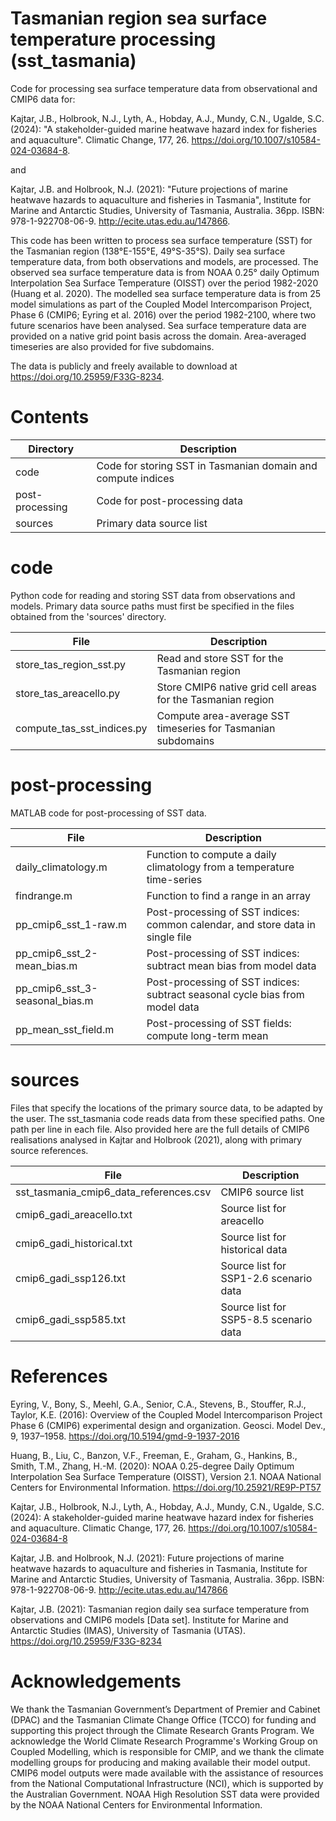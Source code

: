 # Tasmanian region sea surface temperature processing (sst_tasmania)

Code for processing sea surface temperature data from observational and CMIP6 data for:

Kajtar, J.B., Holbrook, N.J., Lyth, A., Hobday, A.J., Mundy, C.N., Ugalde, S.C. (2024): "A stakeholder-guided marine heatwave hazard index for fisheries and aquaculture". Climatic Change, 177, 26. https://doi.org/10.1007/s10584-024-03684-8.

and

Kajtar, J.B. and Holbrook, N.J. (2021): "Future projections of marine heatwave hazards to aquaculture and fisheries in Tasmania", Institute for Marine and Antarctic Studies, University of Tasmania, Australia. 36pp. ISBN: 978-1-922708-06-9. http://ecite.utas.edu.au/147866.

This code has been written to process sea surface temperature (SST) for the Tasmanian region (138°E-155°E, 49°S-35°S). Daily sea surface temperature data, from both observations and models, are processed. The observed sea surface temperature data is from NOAA 0.25° daily Optimum Interpolation Sea Surface Temperature (OISST) over the period 1982-2020 (Huang et al. 2020). The modelled sea surface temperature data is from 25 model simulations as part of the Coupled Model Intercomparison Project, Phase 6 (CMIP6; Eyring et al. 2016) over the period 1982-2100, where two future scenarios have been analysed. Sea surface temperature data are provided on a native grid point basis across the domain. Area-averaged timeseries are also provided for five subdomains.

The data is publicly and freely available to download at https://doi.org/10.25959/F33G-8234.

# Contents

|Directory         |Description|
|------------------|-----------|
|code              |Code for storing SST in Tasmanian domain and compute indices|
|post-processing   |Code for post-processing data|
|sources           |Primary data source list|

# code

Python code for reading and storing SST data from observations and models. Primary data source paths must first be specified in the files obtained from the 'sources' directory.

|File              |Description|
|------------------|-----------|
|store_tas_region_sst.py     |Read and store SST for the Tasmanian region|
|store_tas_areacello.py      |Store CMIP6 native grid cell areas for the Tasmanian region|
|compute_tas_sst_indices.py  |Compute area-average SST timeseries for Tasmanian subdomains|

# post-processing

MATLAB code for post-processing of SST data.

|File              |Description|
|------------------|-----------|
|daily_climatology.m             |Function to compute a daily climatology from a temperature time-series|
|findrange.m                     |Function to find a range in an array|
|pp_cmip6_sst_1-raw.m            |Post-processing of SST indices: common calendar, and store data in single file|
|pp_cmip6_sst_2-mean_bias.m      |Post-processing of SST indices: subtract mean bias from model data|
|pp_cmip6_sst_3-seasonal_bias.m  |Post-processing of SST indices: subtract seasonal cycle bias from model data|
|pp_mean_sst_field.m             |Post-processing of SST fields: compute long-term mean|

# sources

Files that specify the locations of the primary source data, to be adapted by the user. The sst_tasmania code reads data from these specified paths. One path per line in each file. Also provided here are the full details of CMIP6 realisations analysed in Kajtar and Holbrook (2021), along with primary source references.

|File              |Description|
|------------------|-----------|
|sst_tasmania_cmip6_data_references.csv  |CMIP6 source list|
|cmip6_gadi_areacello.txt   |Source list for areacello|
|cmip6_gadi_historical.txt  |Source list for historical data|
|cmip6_gadi_ssp126.txt      |Source list for SSP1-2.6 scenario data|
|cmip6_gadi_ssp585.txt      |Source list for SSP5-8.5 scenario data|

# References

Eyring, V., Bony, S., Meehl, G.A., Senior, C.A., Stevens, B., Stouffer, R.J., Taylor, K.E. (2016): Overview of the Coupled Model Intercomparison Project Phase 6 (CMIP6) experimental design and organization. Geosci. Model Dev., 9, 1937–1958. https://doi.org/10.5194/gmd-9-1937-2016

Huang, B., Liu, C., Banzon, V.F., Freeman, E., Graham, G., Hankins, B., Smith, T.M., Zhang, H.-M. (2020): NOAA 0.25-degree Daily Optimum Interpolation Sea Surface Temperature (OISST), Version 2.1. NOAA National Centers for Environmental Information. https://doi.org/10.25921/RE9P-PT57

Kajtar, J.B., Holbrook, N.J., Lyth, A., Hobday, A.J., Mundy, C.N., Ugalde, S.C. (2024): A stakeholder-guided marine heatwave hazard index for fisheries and aquaculture. Climatic Change, 177, 26. https://doi.org/10.1007/s10584-024-03684-8

Kajtar, J.B. and Holbrook, N.J. (2021): Future projections of marine heatwave hazards to aquaculture and fisheries in Tasmania, Institute for Marine and Antarctic Studies, University of Tasmania, Australia. 36pp. ISBN: 978-1-922708-06-9. http://ecite.utas.edu.au/147866 

Kajtar, J.B. (2021): Tasmanian region daily sea surface temperature from observations and CMIP6 models [Data set]. Institute for Marine and Antarctic Studies (IMAS), University of Tasmania (UTAS). https://doi.org/10.25959/F33G-8234

# Acknowledgements

We thank the Tasmanian Government’s Department of Premier and Cabinet (DPAC) and the Tasmanian Climate Change Office (TCCO) for funding and supporting this project through the Climate Research Grants Program. We acknowledge the World Climate Research Programme's Working Group on Coupled Modelling, which is responsible for CMIP, and we thank the climate modelling groups for producing and making available their model output. CMIP6 model outputs were made available with the assistance of resources from the National Computational Infrastructure (NCI), which is supported by the Australian Government. NOAA High Resolution SST data were provided by the NOAA National Centers for Environmental Information.
